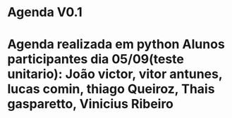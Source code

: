 Agenda V0.1
================================

Agenda realizada em python
Alunos participantes dia 05/09(teste unitario): João victor, vitor antunes, lucas comin, thiago Queiroz, Thais gasparetto,  Vinicius Ribeiro
=====================
